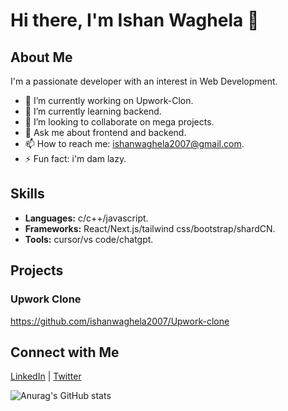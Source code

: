# Hi there, I'm Ishan Waghela 👋

## About Me

I'm a passionate developer with an interest in Web Development.

- 🔭 I’m currently working on Upwork-Clon.
- 🌱 I’m currently learning backend.
- 👯 I’m looking to collaborate on mega projects.
- 💬 Ask me about frontend and backend.
- 📫 How to reach me: ishanwaghela2007@gmail.com.
- ⚡ Fun fact: i'm dam lazy.

## Skills

- **Languages:** c/c++/javascript.
- **Frameworks:** React/Next.js/tailwind css/bootstrap/shardCN.
- **Tools:** cursor/vs code/chatgpt.

## Projects

### Upwork Clone
https://github.com/ishanwaghela2007/Upwork-clone
## Connect with Me

[LinkedIn](https://www.linkedin.com/in/ishan-waghela-052760307?utm_source=share&utm_campaign=share_via&utm_content=profile&utm_medium=android_app) | [Twitter](https://x.com/IshanWaghe8400)

![Anurag's GitHub stats](https://github-readme-stats.vercel.app/api?username=ishanwaghela2007&show_icons=true&theme=radical)
